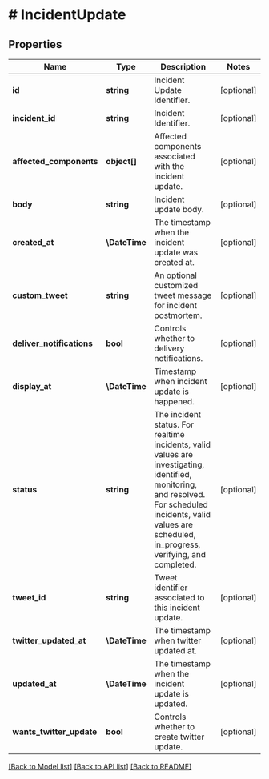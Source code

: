 # # IncidentUpdate

## Properties

Name | Type | Description | Notes
------------ | ------------- | ------------- | -------------
**id** | **string** | Incident Update Identifier. | [optional]
**incident_id** | **string** | Incident Identifier. | [optional]
**affected_components** | **object[]** | Affected components associated with the incident update. | [optional]
**body** | **string** | Incident update body. | [optional]
**created_at** | **\DateTime** | The timestamp when the incident update was created at. | [optional]
**custom_tweet** | **string** | An optional customized tweet message for incident postmortem. | [optional]
**deliver_notifications** | **bool** | Controls whether to delivery notifications. | [optional]
**display_at** | **\DateTime** | Timestamp when incident update is happened. | [optional]
**status** | **string** | The incident status. For realtime incidents, valid values are investigating, identified, monitoring, and resolved. For scheduled incidents, valid values are scheduled, in_progress, verifying, and completed. | [optional]
**tweet_id** | **string** | Tweet identifier associated to this incident update. | [optional]
**twitter_updated_at** | **\DateTime** | The timestamp when twitter updated at. | [optional]
**updated_at** | **\DateTime** | The timestamp when the incident update is updated. | [optional]
**wants_twitter_update** | **bool** | Controls whether to create twitter update. | [optional]

[[Back to Model list]](../../README.md#models) [[Back to API list]](../../README.md#endpoints) [[Back to README]](../../README.md)
